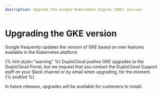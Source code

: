 ```yaml
---
description: Upgrade the Google Kubernetes Engine (GKE) version
---
```


# Upgrading the GKE version

Google frequently updates the version of GKE based on new features available in the Kubernetes platform.&#x20;

{% hint style="warning" %}
DuploCloud pushes GKE upgrades to the DuploCloud Portal, but we request that you contact the DuploCloud Support staff on your Slack channel or by email when upgrading, for the moment.
{% endhint %}

In future releases, upgrades will be available for customers to install.

&#x20;                                    &#x20;
